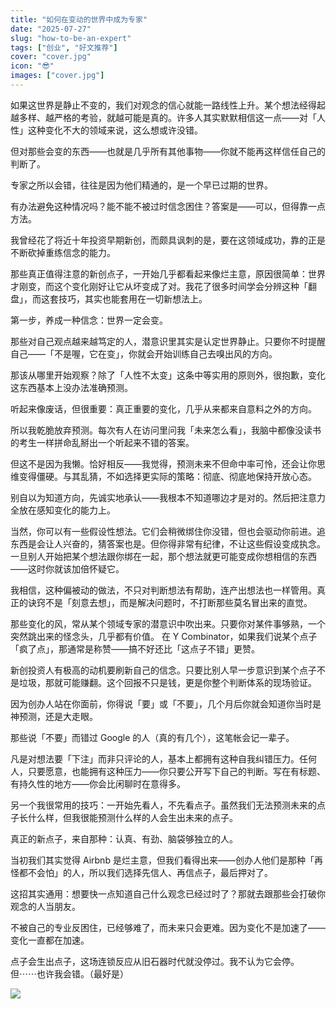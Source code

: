 ```yaml
---
title: "如何在变动的世界中成为专家"
date: "2025-07-27"
slug: "how-to-be-an-expert"
tags: ["创业", "好文推荐"]
cover: "cover.jpg"
icon: "😎"
images: ["cover.jpg"]
---
```

如果这世界是静止不变的，我们对观念的信心就能一路线性上升。某个想法经得起越多样、越严格的考验，就越可能是真的。许多人其实默默相信这一点——对「人性」这种变化不大的领域来说，这么想或许没错。



但对那些会变的东西——也就是几乎所有其他事物——你就不能再这样信任自己的判断了。



专家之所以会错，往往是因为他们精通的，是一个早已过期的世界。



有办法避免这种情况吗？能不能不被过时信念困住？答案是——可以，但得靠一点方法。



我曾经花了将近十年投资早期新创，而颇具讽刺的是，要在这领域成功，靠的正是不断砍掉重练信念的能力。



那些真正值得注意的新创点子，一开始几乎都看起来像烂主意，原因很简单：世界才刚变，而这个变化刚好让它从坏变成了对。我花了很多时间学会分辨这种「翻盘」，而这套技巧，其实也能套用在一切新想法上。



第一步，养成一种信念：世界一定会变。



那些对自己观点越来越笃定的人，潜意识里其实是认定世界静止。只要你不时提醒自己——「不是喔，它在变」，你就会开始训练自己去嗅出风的方向。



那该从哪里开始观察？除了「人性不太变」这条中等实用的原则外，很抱歉，变化这东西基本上没办法准确预测。



听起来像废话，但很重要：真正重要的变化，几乎从来都来自意料之外的方向。



所以我乾脆放弃预测。每次有人在访问里问我「未来怎么看」，我脑中都像没读书的考生一样拼命乱掰出一个听起来不错的答案。



但这不是因为我懒。恰好相反——我觉得，预测未来不但命中率可怜，还会让你思维变得僵硬。与其乱猜，不如选择更实际的策略：彻底、彻底地保持开放心态。



别自以为知道方向，先诚实地承认——我根本不知道哪边才是对的。然后把注意力全放在感知变化的能力上。



当然，你可以有一些假设性想法。它们会稍微绑住你没错，但也会驱动你前进。追东西是会让人兴奋的，猜答案也是。但你得非常有纪律，不让这些假设变成执念。
一旦别人开始把某个想法跟你绑在一起，那个想法就更可能变成你想相信的东西——这时你就该加倍怀疑它。



我相信，这种偏被动的做法，不只对判断想法有帮助，连产出想法也一样管用。真正的诀窍不是「刻意去想」，而是解决问题时，不打断那些莫名冒出来的直觉。



那些变化的风，常从某个领域专家的潜意识中吹出来。只要你对某件事够熟，一个突然跳出来的怪念头，几乎都有价值。
在 Y Combinator，如果我们说某个点子「疯了点」，那通常是称赞——搞不好还比「这点子不错」更赞。



新创投资人有极高的动机要刷新自己的信念。只要比别人早一步意识到某个点子不是垃圾，那就可能赚翻。这个回报不只是钱，更是你整个判断体系的现场验证。



因为创办人站在你面前，你得说「要」或「不要」，几个月后你就会知道你当时是神预测，还是大走眼。



那些说「不要」而错过 Google 的人（真的有几个），这笔帐会记一辈子。



凡是对想法要「下注」而非只评论的人，基本上都拥有这种自我纠错压力。任何人，只要愿意，也能拥有这种压力——你只要公开写下自己的判断。写在有标题、有持久性的地方——你会比闲聊时在意得多。



另一个我很常用的技巧：一开始先看人，不先看点子。虽然我们无法预测未来的点子长什么样，但我很能预测什么样的人会生出未来的点子。



真正的新点子，来自那种：认真、有劲、脑袋够独立的人。



当初我们其实觉得 Airbnb 是烂主意，但我们看得出来——创办人他们是那种「再怪都不会怕」的人，所以我们选择先信人、再信点子，最后押对了。



这招其实通用：想要快一点知道自己什么观念已经过时了？那就去跟那些会打破你观念的人当朋友。



不被自己的专业反困住，已经够难了，而未来只会更难。因为变化不是加速了——变化一直都在加速。



点子会生出点子，这场连锁反应从旧石器时代就没停过。我不认为它会停。
但⋯⋯也许我会错。（最好是）




![](https://prod-files-secure.s3.us-west-2.amazonaws.com/112d0858-5090-4d34-a606-b75eb8d65fd2/46476355-9cf3-4e99-9b7a-3531bc426380/1000202064.png?X-Amz-Algorithm=AWS4-HMAC-SHA256&X-Amz-Content-Sha256=UNSIGNED-PAYLOAD&X-Amz-Credential=ASIAZI2LB466SL7NIDY6%2F20250826%2Fus-west-2%2Fs3%2Faws4_request&X-Amz-Date=20250826T010308Z&X-Amz-Expires=3600&X-Amz-Security-Token=IQoJb3JpZ2luX2VjEBAaCXVzLXdlc3QtMiJIMEYCIQDfgZD4wNxfEZGVEAlLg7iDk9nT0YhHxg5YfRQD3ivCKAIhAOPMPNb4Hwoj72Zk367W87H%2FGMH8dbrs4NM4MfhbzoEUKv8DCGkQABoMNjM3NDIzMTgzODA1IgzP8R6seuAgFDONh%2Fkq3APEC35uVSajng%2BRm1YCFbZbZ%2BU%2FLwVfNAdvQbRdGAttG8YrTgn6PUVE5TUsSUhMvqvYEEDBzTGr2LA%2FagfNp6Laj36qBGljC1yfvhA6db8JjOLEyoU07Ru4Ywn8Pd61zB5xVs1lquECz4Udgr384aMQMPZ4VWIK7s9Muwj8g83MyI%2FaobN3IiGS6iBXIHvRpEzWIAKHna9yyMrLPcvRLt%2B6hfYHbR0S7qfeqMCNd0nwpbivYrOZFC9w5wr3VlR6DgfoV1sv7HG1uHxYFKjClfdGe8V4GWV%2BZhf6o5QzW3CJMZSFp7z9JM6Q73HTj5LBrePROH65Jp4aiG3x0rln3mKw90BJ1c1SkNO6yJ%2FW1s8%2FzQj%2F4L%2B8t%2FzC6l1ndzN4jCiUs5JUWh6cUr8uHiagkfUsuOz62LyOfJDZL4UMooAdoVu4LJZ0661R9fgaeoWMamrvTuuNPgLoAI7k1V9qexOeMr0vbY57yRyCMXQi1GWmhoTiOKLW1aP00usuxi8UVqZOSo6Gp2BENYHJaMOrE7wKYRGGfo62oFKURslUulVpbAg1hP6AsvysOfCp9RFZz2MES0fptUOq9ND%2B30XhHGEwaWfbZUAnAtTt9i22GvJyMIsYuPQVisI9N9MzqjDW6bPFBjqkAeU8BOpp417ZPz2jOTr2bI7xLSIyFaCD5Q7j2H9tT4oFA7%2Fl0l7Y06GCvAUOGp%2FNgTBj0Qot7i%2F%2BtpzgyIGvknhhF0CSjfSTjMydBT0BDUlE1IxZolRqNR693lidQiLLpHycctf8M73rBYARl79mhNiE9mWoCt1ANfAqPJ48%2BfRPD5mreJ7yQu5n%2BtKZbnpRTP51Teff9CQGgHijTRQNMIerLhzb&X-Amz-Signature=09297e757d117dd48f5cb500ccfe167c16ebbb565ecf9d8126e7ca970f8fea14&X-Amz-SignedHeaders=host&x-amz-checksum-mode=ENABLED&x-id=GetObject)

